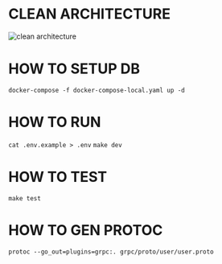# CLEAN ARCHITECTURE

![clean architecture](https://github.com/phungvandat/clean-architecture/images/clean-arch.png)

# HOW TO SETUP DB
`docker-compose -f docker-compose-local.yaml up -d`

# HOW TO RUN
`cat .env.example > .env`
`make dev`

# HOW TO TEST
`make test`

# HOW TO GEN PROTOC
`protoc --go_out=plugins=grpc:. grpc/proto/user/user.proto`